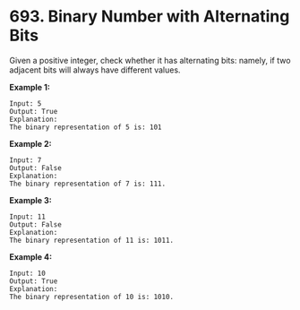 # 693. Binary Number with Alternating Bits

Given a positive integer, check whether it has alternating bits: namely, if two adjacent bits will always have different values.

**Example 1:**
    
    Input: 5
    Output: True
    Explanation:
    The binary representation of 5 is: 101

**Example 2:**
    
    Input: 7
    Output: False
    Explanation:
    The binary representation of 7 is: 111.

**Example 3:**
    
    Input: 11
    Output: False
    Explanation:
    The binary representation of 11 is: 1011.

**Example 4:**
    
    Input: 10
    Output: True
    Explanation:
    The binary representation of 10 is: 1010.
